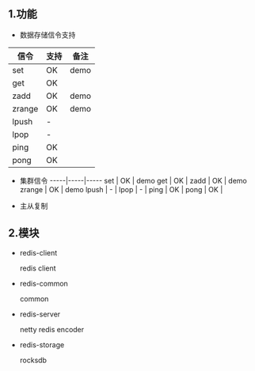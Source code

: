 ## 1.功能

* 数据存储信令支持

信令  | 支持 | 备注
-----|-----|-----
set  | OK  | demo
get  | OK  |
zadd | OK  | demo
zrange | OK | demo
lpush | -  |
lpop  | -   |
ping | OK  |
pong | OK  |

* 集群信令
-----|-----|-----
set  | OK  | demo
get  | OK  |
zadd | OK  | demo
zrange | OK | demo
lpush | -  |
lpop  | -   |
ping | OK  |
pong | OK  |

* 主从复制



## 2.模块

* redis-client

  redis client

* redis-common

  common

* redis-server

  netty redis encoder

* redis-storage

  rocksdb 

